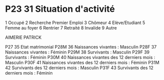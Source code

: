 P23	31	Situation d'activité
============================
1	Occupé
2	Recherche Premier Emploi
3	Chômeur
4	Elève/Etudiant
5	Femme au foyer
6	Rentrier
7	Retraité
8	Invalide
9	Autre

AIMERIE PATRICK

P27		35	Etat matrimonial
P28M	36	Naissances vivantes : Masculin
P28F	37	Naissances vivantes : Féminin
P29M	38	Survivants : Masculin
P29F	39	Survivants : Féminin
P30M	40	Naissances vivantes des 12 derniers mois : Masculin
P30F	41	Naissances vivantes des 12 derniers mois : Féminin
P31M	42	Survivants des 12 derniers mois : Masculin
P31F	43	Survivants des 12 derniers mois : Féminin

